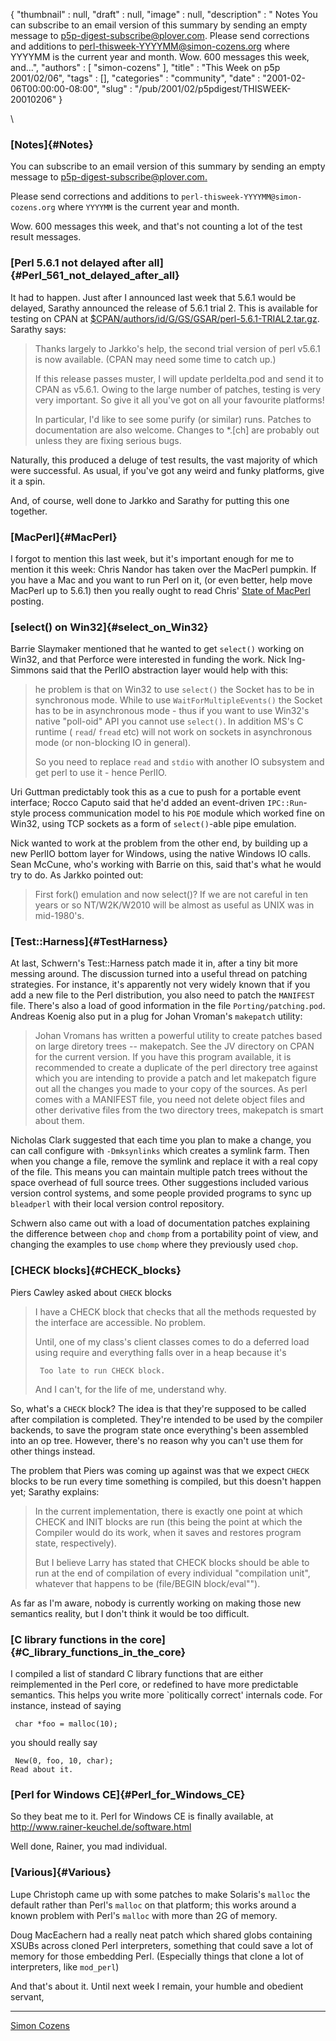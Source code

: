 {
   "thumbnail" : null,
   "draft" : null,
   "image" : null,
   "description" : " Notes You can subscribe to an email version of this summary by sending an empty message to p5p-digest-subscribe@plover.com. Please send corrections and additions to perl-thisweek-YYYYMM@simon-cozens.org where YYYYMM is the current year and month. Wow. 600 messages this week, and...",
   "authors" : [
      "simon-cozens"
   ],
   "title" : "This Week on p5p 2001/02/06",
   "tags" : [],
   "categories" : "community",
   "date" : "2001-02-06T00:00:00-08:00",
   "slug" : "/pub/2001/02/p5pdigest/THISWEEK-20010206"
}





\
### [Notes]{#Notes}

You can subscribe to an email version of this summary by sending an
empty message to
[p5p-digest-subscribe@plover.com.](mailto:p5p-digest-subscribe@plover.com)

Please send corrections and additions to
`perl-thisweek-YYYYMM@simon-cozens.org` where `YYYYMM` is the current
year and month.

Wow. 600 messages this week, and that's not counting a lot of the test
result messages.

### [Perl 5.6.1 not delayed after all]{#Perl_561_not_delayed_after_all}

It had to happen. Just after I announced last week that 5.6.1 would be
delayed, Sarathy announced the release of 5.6.1 trial 2. This is
available for testing on CPAN at
[\$CPAN/authors/id/G/GS/GSAR/perl-5.6.1-TRIAL2.tar.gz](http://www.cpan.org/authors/id/G/GS/GSAR/perl-5.6.1-TRIAL2.tar.gz).
Sarathy says:

> Thanks largely to Jarkko's help, the second trial version of perl
> v5.6.1 is now available. (CPAN may need some time to catch up.)
>
> If this release passes muster, I will update perldelta.pod and send it
> to CPAN as v5.6.1. Owing to the large number of patches, testing is
> very very important. So give it all you've got on all your favourite
> platforms!
>
> In particular, I'd like to see some purify (or similar) runs. Patches
> to documentation are also welcome. Changes to \*.\[ch\] are probably
> out unless they are fixing serious bugs.

Naturally, this produced a deluge of test results, the vast majority of
which were successful. As usual, if you've got any weird and funky
platforms, give it a spin.

And, of course, well done to Jarkko and Sarathy for putting this one
together.

### [MacPerl]{#MacPerl}

I forgot to mention this last week, but it's important enough for me to
mention it this week: Chris Nandor has taken over the MacPerl pumpkin.
If you have a Mac and you want to run Perl on it, (or even better, help
move MacPerl up to 5.6.1) then you really ought to read Chris' [State of
MacPerl](http://www.xray.mpe.mpg.de/mailing-lists/perl5-porters/2001-01/msg01724.html)
posting.

### [select() on Win32]{#select_on_Win32}

Barrie Slaymaker mentioned that he wanted to get `select()` working on
Win32, and that Perforce were interested in funding the work. Nick
Ing-Simmons said that the PerlIO abstraction layer would help with this:

> he problem is that on Win32 to use `select()` the Socket has to be in
> synchronous mode. While to use `WaitForMultipleEvents()` the Socket
> has to be in asynchronous mode - thus if you want to use Win32's
> native "poll-oid" API you cannot use `select()`. In addition MS's C
> runtime ( `read`/ `fread` etc) will not work on sockets in
> asynchronous mode (or non-blocking IO in general).
>
> So you need to replace `read` and `stdio` with another IO subsystem
> and get perl to use it - hence PerlIO.

Uri Guttman predictably took this as a cue to push for a portable event
interface; Rocco Caputo said that he'd added an event-driven
`IPC::Run`-style process communication model to his `POE` module which
worked fine on Win32, using TCP sockets as a form of `select()`-able
pipe emulation.

Nick wanted to work at the problem from the other end, by building up a
new PerlIO bottom layer for Windows, using the native Windows IO calls.
Sean McCune, who's working with Barrie on this, said that's what he
would try to do. As Jarkko pointed out:

> First fork() emulation and now select()? If we are not careful in ten
> years or so NT/W2K/W2010 will be almost as useful as UNIX was in
> mid-1980's.

### [Test::Harness]{#TestHarness}

At last, Schwern's Test::Harness patch made it in, after a tiny bit more
messing around. The discussion turned into a useful thread on patching
strategies. For instance, it's apparently not very widely known that if
you add a new file to the Perl distribution, you also need to patch the
`MANIFEST` file. There's also a load of good information in the file
`Porting/patching.pod`. Andreas Koenig also put in a plug for Johan
Vroman's `makepatch` utility:

> Johan Vromans has written a powerful utility to create patches based
> on large diretory trees -- makepatch. See the JV directory on CPAN for
> the current version. If you have this program available, it is
> recommended to create a duplicate of the perl directory tree against
> which you are intending to provide a patch and let makepatch figure
> out all the changes you made to your copy of the sources. As perl
> comes with a MANIFEST file, you need not delete object files and other
> derivative files from the two directory trees, makepatch is smart
> about them.

Nicholas Clark suggested that each time you plan to make a change, you
can call configure with `-Dmksynlinks` which creates a symlink farm.
Then when you change a file, remove the symlink and replace it with a
real copy of the file. This means you can maintain multiple patch trees
without the space overhead of full source trees. Other suggestions
included various version control systems, and some people provided
programs to sync up `bleadperl` with their local version control
repository.

Schwern also came out with a load of documentation patches explaining
the difference between `chop` and `chomp` from a portability point of
view, and changing the examples to use `chomp` where they previously
used `chop`.

### [CHECK blocks]{#CHECK_blocks}

Piers Cawley asked about `CHECK` blocks

> I have a CHECK block that checks that all the methods requested by the
> interface are accessible. No problem.
>
> Until, one of my class's client classes comes to do a deferred load
> using require and everything falls over in a heap because it's
>
>      Too late to run CHECK block.
>
> And I can't, for the life of me, understand why.

So, what's a `CHECK` block? The idea is that they're supposed to be
called after compilation is completed. They're intended to be used by
the compiler backends, to save the program state once everything's been
assembled into an op tree. However, there's no reason why you can't use
them for other things instead.

The problem that Piers was coming up against was that we expect `CHECK`
blocks to be run every time something is compiled, but this doesn't
happen yet; Sarathy explains:

> In the current implementation, there is exactly one point at which
> CHECK and INIT blocks are run (this being the point at which the
> Compiler would do its work, when it saves and restores program state,
> respectively).
>
> But I believe Larry has stated that CHECK blocks should be able to run
> at the end of compilation of every individual "compilation unit",
> whatever that happens to be (file/BEGIN block/eval"").

As far as I'm aware, nobody is currently working on making those new
semantics reality, but I don't think it would be too difficult.

### [C library functions in the core]{#C_library_functions_in_the_core}

I compiled a list of standard C library functions that are either
reimplemented in the Perl core, or redefined to have more predictable
semantics. This helps you write more \`politically correct' internals
code. For instance, instead of saying

     char *foo = malloc(10);

you should really say

     New(0, foo, 10, char);
    Read about it.

### [Perl for Windows CE]{#Perl_for_Windows_CE}

So they beat me to it. Perl for Windows CE is finally available, at
<http://www.rainer-keuchel.de/software.html>

Well done, Rainer, you mad individual.

### [Various]{#Various}

Lupe Christoph came up with some patches to make Solaris's `malloc` the
default rather than Perl's `malloc` on that platform; this works around
a known problem with Perl's `malloc` with more than 2G of memory.

Doug MacEachern had a really neat patch which shared globs containing
XSUBs across cloned Perl interpreters, something that could save a lot
of memory for those embedding Perl. (Especially things that clone a lot
of interpreters, like `mod_perl`)

And that's about it. Until next week I remain, your humble and obedient
servant,

------------------------------------------------------------------------

[Simon Cozens](mailto:simon@brecon.co.uk)


